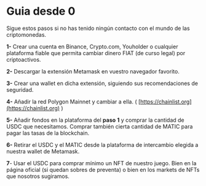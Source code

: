 # Guia desde 0

Sigue estos pasos si no has tenido ningún contacto con el mundo de las criptomonedas.

**1-** Crear una cuenta en Binance, Crypto.com, Youholder o cualquier plataforma fiable que permita cambiar dinero FIAT (de curso legal) por criptoactivos.

**2-** Descargar la extensión Metamask en vuestro navegador favorito.

**3-** Crear una wallet en dicha extensión, siguiendo sus recomendaciones de seguridad.

**4-** Añadir la red Polygon Mainnet y cambiar a ella. ( [https://chainlist.org](https://chainlist.org) )

**5-** Añadir fondos en la plataforma del **paso** **1** y comprar la cantidad de USDC que necesitamos. Comprar también cierta cantidad de MATIC para pagar las tasas de la blockchain.

**6-** Retirar el USDC y el MATIC desde la plataforma de intercambio elegida a nuestra wallet de Metamask.&#x20;

**7**- Usar el USDC para comprar mínimo un NFT de nuestro juego. Bien en la página oficial (si quedan sobres de preventa) o bien en los markets de NFTs que nosotros sugiramos.
